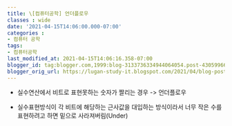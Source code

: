 ```yaml
---
title: \[컴퓨터공학] 언더플로우
classes : wide
date: '2021-04-15T14:06:00.000-07:00'
categories : 
- 컴퓨터 공학
tags:
- 컴퓨터공학
last_modified_at: 2021-04-15T14:06:16.358-07:00
blogger_id: tag:blogger.com,1999:blog-3133736334944064054.post-4305996614485434683
blogger_orig_url: https://lugan-study-it.blogspot.com/2021/04/blog-post.html
---
```


- 실수연산에서 비트로 표현못하는 숫자가 짤리는 경우 -> 언더플로우


- 실수표현방식이 각 비트에 해당하는 근사값을 대입하는 방식이라서 너무 작은 수를 표현하려고 하면 밑으로 사라져버림(Under)